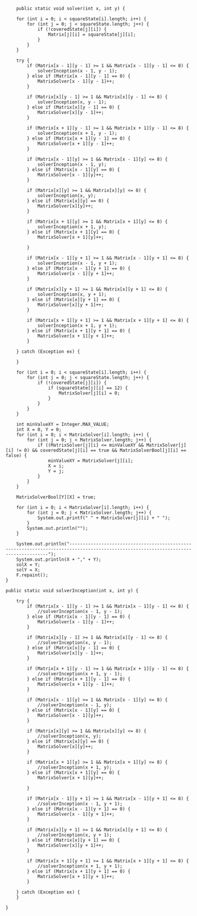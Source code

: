         public static void solver(int x, int y) {

        for (int i = 0; i < squareState[i].length; i++) {
            for (int j = 0; j < squareState.length; j++) {
                if (!coveredState[j][i]) {
                    Matrix[j][i] = squareState[j][i];
                }
            }
        }

        try {
            if (Matrix[x - 1][y - 1] >= 1 && Matrix[x - 1][y - 1] <= 8) {
                solverInception(x - 1, y - 1);
            } else if (Matrix[x - 1][y - 1] == 0) {
                MatrixSolver[x - 1][y - 1]++;
            }

            if (Matrix[x][y - 1] >= 1 && Matrix[x][y - 1] <= 8) {
                solverInception(x, y - 1);
            } else if (Matrix[x][y - 1] == 0) {
                MatrixSolver[x][y - 1]++;
            }

            if (Matrix[x + 1][y - 1] >= 1 && Matrix[x + 1][y - 1] <= 8) {
                solverInception(x + 1, y - 1);
            } else if (Matrix[x + 1][y - 1] == 0) {
                MatrixSolver[x + 1][y - 1]++;
            }

            if (Matrix[x - 1][y] >= 1 && Matrix[x - 1][y] <= 8) {
                solverInception(x - 1, y);
            } else if (Matrix[x - 1][y] == 0) {
                MatrixSolver[x - 1][y]++;
            }

            if (Matrix[x][y] >= 1 && Matrix[x][y] <= 8) {
                solverInception(x, y);
            } else if (Matrix[x][y] == 0) {
                MatrixSolver[x][y]++;
            }

            if (Matrix[x + 1][y] >= 1 && Matrix[x + 1][y] <= 8) {
                solverInception(x + 1, y);
            } else if (Matrix[x + 1][y] == 0) {
                MatrixSolver[x + 1][y]++;

            }

            if (Matrix[x - 1][y + 1] >= 1 && Matrix[x - 1][y + 1] <= 8) {
                solverInception(x - 1, y + 1);
            } else if (Matrix[x - 1][y + 1] == 0) {
                MatrixSolver[x - 1][y + 1]++;
            }

            if (Matrix[x][y + 1] >= 1 && Matrix[x][y + 1] <= 8) {
                solverInception(x, y + 1);
            } else if (Matrix[x][y + 1] == 0) {
                MatrixSolver[x][y + 1]++;
            }

            if (Matrix[x + 1][y + 1] >= 1 && Matrix[x + 1][y + 1] <= 8) {
                solverInception(x + 1, y + 1);
            } else if (Matrix[x + 1][y + 1] == 0) {
                MatrixSolver[x + 1][y + 1]++;
            }

        } catch (Exception ex) {

        }

        for (int i = 0; i < squareState[i].length; i++) {
            for (int j = 0; j < squareState.length; j++) {
                if (!coveredState[j][i]) {
                    if (squareState[j][i] == 12) {
                        MatrixSolver[j][i] = 0;
                    }
                }
            }
        }

        int minValueXY = Integer.MAX_VALUE;
        int X = 0, Y = 0;
        for (int i = 0; i < MatrixSolver[i].length; i++) {
            for (int j = 0; j < MatrixSolver.length; j++) {
                if ((MatrixSolver[j][i] <= minValueXY && MatrixSolver[j][i] != 0) && coveredState[j][i] == true && MatrixSolverBool[j][i] == false) {
                    minValueXY = MatrixSolver[j][i];
                    X = i;
                    Y = j;
                }
            }
        }

        MatrixSolverBool[Y][X] = true;

        for (int i = 0; i < MatrixSolver[i].length; i++) {
            for (int j = 0; j < MatrixSolver.length; j++) {
                System.out.printf(" " + MatrixSolver[j][i] + " ");
            }
            System.out.println("");
        }

        System.out.println("------------------------------------------------------------------------------------------------------------------------------------");
        System.out.println(X + "," + Y);
        solX = Y;
        solY = X;
        F.repaint();
    }

    public static void solverInception(int x, int y) {

        try {
            if (Matrix[x - 1][y - 1] >= 1 && Matrix[x - 1][y - 1] <= 8) {
                //solverInception(x - 1, y - 1);
            } else if (Matrix[x - 1][y - 1] == 0) {
                MatrixSolver[x - 1][y - 1]++;
            }

            if (Matrix[x][y - 1] >= 1 && Matrix[x][y - 1] <= 8) {
                //solverInception(x, y - 1);
            } else if (Matrix[x][y - 1] == 0) {
                MatrixSolver[x][y - 1]++;
            }

            if (Matrix[x + 1][y - 1] >= 1 && Matrix[x + 1][y - 1] <= 8) {
                //solverInception(x + 1, y - 1);
            } else if (Matrix[x + 1][y - 1] == 0) {
                MatrixSolver[x + 1][y - 1]++;
            }

            if (Matrix[x - 1][y] >= 1 && Matrix[x - 1][y] <= 8) {
                //solverInception(x - 1, y);
            } else if (Matrix[x - 1][y] == 0) {
                MatrixSolver[x - 1][y]++;
            }

            if (Matrix[x][y] >= 1 && Matrix[x][y] <= 8) {
                //solverInception(x, y);
            } else if (Matrix[x][y] == 0) {
                MatrixSolver[x][y]++;
            }

            if (Matrix[x + 1][y] >= 1 && Matrix[x + 1][y] <= 8) {
                //solverInception(x + 1, y);
            } else if (Matrix[x + 1][y] == 0) {
                MatrixSolver[x + 1][y]++;

            }

            if (Matrix[x - 1][y + 1] >= 1 && Matrix[x - 1][y + 1] <= 8) {
                //solverInception(x - 1, y + 1);
            } else if (Matrix[x - 1][y + 1] == 0) {
                MatrixSolver[x - 1][y + 1]++;
            }

            if (Matrix[x][y + 1] >= 1 && Matrix[x][y + 1] <= 8) {
                //solverInception(x, y + 1);
            } else if (Matrix[x][y + 1] == 0) {
                MatrixSolver[x][y + 1]++;
            }

            if (Matrix[x + 1][y + 1] >= 1 && Matrix[x + 1][y + 1] <= 8) {
                //solverInception(x + 1, y + 1);
            } else if (Matrix[x + 1][y + 1] == 0) {
                MatrixSolver[x + 1][y + 1]++;
            }

        } catch (Exception ex) {
        }

    }
